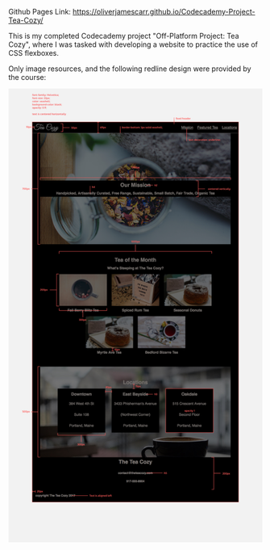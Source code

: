 Github Pages Link:
https://oliverjamescarr.github.io/Codecademy-Project-Tea-Cozy/

This is my completed Codecademy project "Off-Platform Project: Tea Cozy", where I was tasked with developing a website to practice the use of CSS flexboxes.

Only image resources, and the following redline design were provided by the course:

![redline design](redline-design-spec.jpg)
